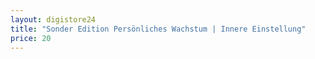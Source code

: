 ```yaml
---
layout: digistore24
title: "Sonder Edition Persönliches Wachstum | Innere Einstellung"
price: 20
---
```

